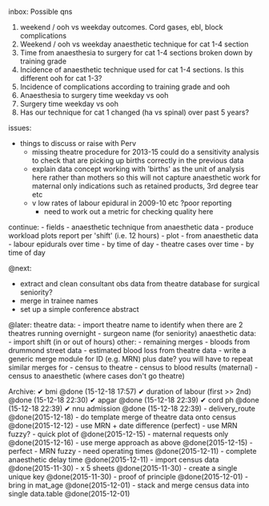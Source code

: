inbox:
	Possible qns

1. weekend / ooh vs weekday outcomes. Cord gases, ebl, block complications
2. Weekend / ooh vs weekday anaesthetic technique for cat 1-4 section
3. Time from anaesthesia to surgery for cat 1-4 sections broken down by training grade 
4. Incidence of anaesthetic technique used for cat 1-4 sections. Is this different ooh for cat 1-3?
5. Incidence of complications according to training grade and ooh
6. Anaesthesia to surgery time weekday vs ooh
7. Surgery time weekday vs ooh
8. Has our technique for cat 1 changed (ha vs spinal) over past 5 years?
	
issues:

- things to discuss or raise with Perv
	- missing theatre procedure for 2013-15
		could do a sensitivity analysis to check that are picking up births correctly in the previous data
	- explain data concept
		working with 'births' as the unit of analysis here rather than mothers so this will not capture anaesthetic work for maternal only indications such as retained products, 3rd degree tear etc
	- v low rates of labour epidural in 2009-10 etc ?poor reporting
		- need to work out a metric for checking quality here

continue:
	- fields
		- anaesthetic technique from anaesthetic data
	- produce workload plots
		report per 'shift' (i.e. 12 hours)
	- plot
		- from anaesthetic data
			- labour epidurals over time 
				- by time of day
			- theatre cases over time
				- by time of day

@next:
- extract and clean consultant obs data from theatre database for surgical seniority?
- merge in trainee names
- set up a simple conference abstract

@later:
	theatre data:
		- import theatre name to identify when there are 2 theatres running overnight
		- surgeon name (for seniority) 
	anaesthetic data:
		- import shift (in or out of hours)
	other:
	- remaining merges
		- bloods from drummond street data
		- estimated blood loss from theatre data
	- write a generic merge module for ID (e.g. MRN) plus date?
		you will have to repeat similar merges for
		- census to theatre
		- census to blood results (maternal)
		- census to anaesthetic (where cases don't go theatre)
	



Archive:
	✔ bmi @done (15-12-18 17:57)
	✔ duration of labour (first >> 2nd) @done (15-12-18 22:30)
	✔ apgar @done (15-12-18 22:39)
	✔ cord ph @done (15-12-18 22:39)
	✔ nnu admission @done (15-12-18 22:39)
	- delivery_route @done(2015-12-18)
	- do template merge of theatre data onto census @done(2015-12-12)
		- use MRN + date difference (perfect)
		- use MRN fuzzy?
	- quick plot of @done(2015-12-15)
	- maternal requests only @done(2015-12-16)
		- use merge approach as above	@done(2015-12-15)
			- perfect
			- MRN fuzzy
	- need operating times @done(2015-12-11)
	- complete anaesthetic delay time @done(2015-12-11)
	- import census data @done(2015-11-30)
		- x 5 sheets @done(2015-11-30)
	- create a single unique key @done(2015-11-30)
	- proof of principle @done(2015-12-01)
		- bring in mat_age @done(2015-12-01)
	- stack and merge census data into single data.table @done(2015-12-01)